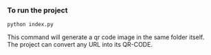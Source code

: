 ### To run the project  
```
python index.py
```

This command will generate a qr code image in the same folder itself.<br>
The project can convert any URL into its QR-CODE.

